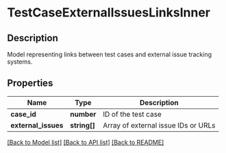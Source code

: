 # TestCaseExternalIssuesLinksInner

## Description

Model representing links between test cases and external issue tracking systems.

## Properties

| Name | Type | Description |
|------|------|-------------|
| **case_id** | **number** | ID of the test case |
| **external_issues** | **string[]** | Array of external issue IDs or URLs |

[[Back to Model list]](../README.md#documentation-for-models) [[Back to API list]](../README.md#documentation-for-api-endpoints) [[Back to README]](../README.md)
